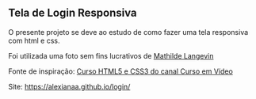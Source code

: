 ## Tela de Login Responsiva

O presente projeto se deve ao estudo de como fazer uma tela responsiva com html e css.

Foi utilizada uma foto sem fins lucrativos de [Mathilde Langevin](https://www.pexels.com/pt-br/foto/banco-margem-ribanceira-pedregulhos-17258048/)

Fonte de inspiração: [Curso HTML5 e CSS3 do canal Curso em Vídeo](https://www.youtube.com/watch?v=zHKHMmEG9vE&list=PLHz_AreHm4dkcVCk2Bn_fdVQ81Fkrh6WT&ab_channel=CursoemV%C3%ADdeo) 

Site: https://alexianaa.github.io/login/ 